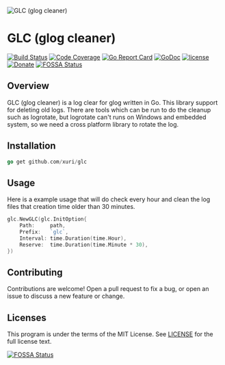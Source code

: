 ![GLC (glog cleaner)](./glc.png "GLC (glog cleaner)")

# GLC (glog cleaner)

[![Build Status](https://travis-ci.com/xuri/glc.svg?branch=master)](https://travis-ci.com/xuri/glc)
[![Code Coverage](https://codecov.io/gh/xuri/glc/branch/master/graph/badge.svg)](https://codecov.io/gh/xuri/glc)
[![Go Report Card](https://goreportcard.com/badge/github.com/xuri/glc)](https://goreportcard.com/report/github.com/xuri/glc)
[![GoDoc](https://godoc.org/github.com/xuri/glc?status.svg)](https://godoc.org/github.com/xuri/glc)
[![license](https://img.shields.io/github/license/mashape/apistatus.svg?maxAge=2592000)](https://github.com/xuri/glc/blob/master/LICENSE)
[![Donate](https://img.shields.io/badge/Donate-PayPal-green.svg)](https://www.paypal.me/xuri)
[![FOSSA Status](https://app.fossa.io/api/projects/git%2Bgithub.com%2Fxuri%2Fglc.svg?type=shield)](https://app.fossa.io/projects/git%2Bgithub.com%2Fxuri%2Fglc?ref=badge_shield)

## Overview

GLC (glog cleaner) is a log clear for glog written in Go. This library support for deleting old logs. There are tools which can be run to do the cleanup such as logrotate, but logrotate can't runs on Windows and embedded system, so we need a cross platform library to rotate the log.

## Installation

```go
go get github.com/xuri/glc
```

## Usage

Here is a example usage that will do check every hour and clean the log files that creation time older than 30 minutes.

```go
glc.NewGLC(glc.InitOption{
	Path:     path,
	Prefix:   `glc`,
	Interval: time.Duration(time.Hour),
	Reserve:  time.Duration(time.Minute * 30),
})
```

## Contributing

Contributions are welcome! Open a pull request to fix a bug, or open an issue to discuss a new feature or change.

## Licenses

This program is under the terms of the MIT License. See [LICENSE](https://github.com/xuri/glc/blob/master/LICENSE) for the full license text.


[![FOSSA Status](https://app.fossa.io/api/projects/git%2Bgithub.com%2Fxuri%2Fglc.svg?type=large)](https://app.fossa.io/projects/git%2Bgithub.com%2Fxuri%2Fglc?ref=badge_large)